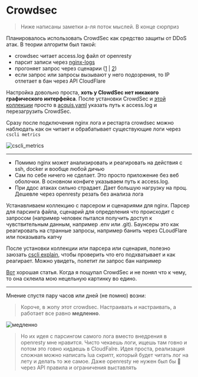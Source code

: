 # Crowdsec

> Ниже написаны заметки а-ля поток мыслей. В конце сюрприз

Планировалось использовать CrowdSec как средство защиты от DDoS атак. В теории алгоритм был такой:

- crowdsec читает access.log файл от openresty
- парсит записи через [nginx-logs](https://hub.crowdsec.net/author/crowdsecurity/configurations/nginx-logs)
- прогоняет запрос через сценарии ([1](https://hub.crowdsec.net/author/crowdsecurity/collections/base-http-scenarios) | [2](https://hub.crowdsec.net/author/crowdsecurity/configurations/nginx-req-limit-exceeded))
- если запрос или запросы вызывают у него подозрения, то IP отлетает в бан через API CloudFlare

Настройка довольно проста, **хоть у ClowdSec нет никакого графического интерфейса**. После установки CrowdSec и [этой коллекции](https://hub.crowdsec.net/author/crowdsecurity/collections/nginx) просто в [acquis.yaml](https://github.com/crowdsecurity/example-docker-compose/blob/main/crowdsec/acquis.yaml) указать путь к access.log и перезагрузить CrowdSec.

Сразу после подключения nginx лога и рестарта crowdsec можно наблюдать как он читает и обрабатывает существующие логи через `cscli metrics`

![cscli_metrics](https://file.def.pm/QwijUB48.jpg)

---

- Помимо nginx может анализировать и реагировать на действия с ssh, docker и вообще любой дичью
- Сам по себе ничего не сделает. Это просто приложение без веб оболочки. В основном конфиге указываем путь к access.log.
- При ддос атаках сильно страдает. Дает большую нагрузку на проц. Дешевле через openresty резать без анализа лога

Устанавливаем коллекцию с парсером и сценариями для nginx. Парсер для парсинга файла, сценарий для определения что происходит с запросом (например человек пытался получить доступ к чувствительным данным, например .env или .git). Баунсеры это как реагировать на странные запросы, например банить через CLoudFlare или показывать капчу

После установки коллекции или парсера или сценария, полезно заюзать [cscli explain](https://habr.com/ru/company/crowdsec/blog/593917/), чтобы проверить что его подхватывает и как реагирает. Можно увидеть, полетит ли запрос бан например

[Вот](https://habr.com/ru/company/crowdsec/blog/586944/) хорошая статья. Когда я пощупал CrowdSec и не понял что к чему, то она склеила мою нецельную картинку во едино.


---

Мнение спустя пару часов или дней (не помню) возни:

> Короче, в жопу этот crowdsec. Настраивать и настраивать, а работает все равно **медленно**.

![медленно](https://file.def.pm/1tiyvAK1.jpg)

> Но их идея с парсингом самого лога вместо внедрения в openresty мне нравится.
> Чисто чекаешь логи, ищешь там говно и потом это говно кидаешь в CloudFalre. Идея проста, реализация сложная
> можно написать lua скрипт, который будет читать лог на лету и делать то же самое. Даже openresty не нужен был бы 🙂
> через API правила и ограничения выставлять

